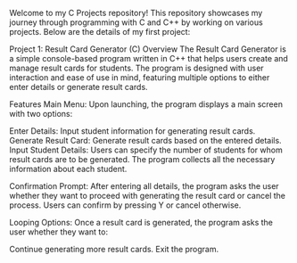 Welcome to my C Projects repository! This repository showcases my journey through programming with C and C++ by working on various projects. Below are the details of my first project:

Project 1: Result Card Generator (C)
Overview
The Result Card Generator is a simple console-based program written in C++ that helps users create and manage result cards for students. The program is designed with user interaction and ease of use in mind, featuring multiple options to either enter details or generate result cards.

Features
Main Menu:
Upon launching, the program displays a main screen with two options:

Enter Details: Input student information for generating result cards.
Generate Result Card: Generate result cards based on the entered details.
Input Student Details:
Users can specify the number of students for whom result cards are to be generated. The program collects all the necessary information about each student.

Confirmation Prompt:
After entering all details, the program asks the user whether they want to proceed with generating the result card or cancel the process. Users can confirm by pressing Y or cancel otherwise.

Looping Options:
Once a result card is generated, the program asks the user whether they want to:

Continue generating more result cards.
Exit the program.
